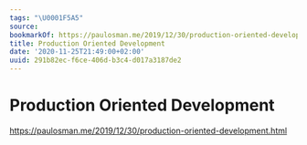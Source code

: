 ```yaml
---
tags: "\U0001F5A5"
source:
bookmarkOf: https://paulosman.me/2019/12/30/production-oriented-development.html
title: Production Oriented Development
date: '2020-11-25T21:49:00+02:00'
uuid: 291b82ec-f6ce-406d-b3c4-d017a3187de2
---
```


# Production Oriented Development
https://paulosman.me/2019/12/30/production-oriented-development.html

